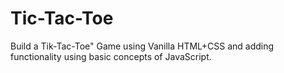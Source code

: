 # Tic-Tac-Toe
Build a Tik-Tac-Toe" Game using Vanilla HTML+CSS and adding functionality using basic concepts of JavaScript.
